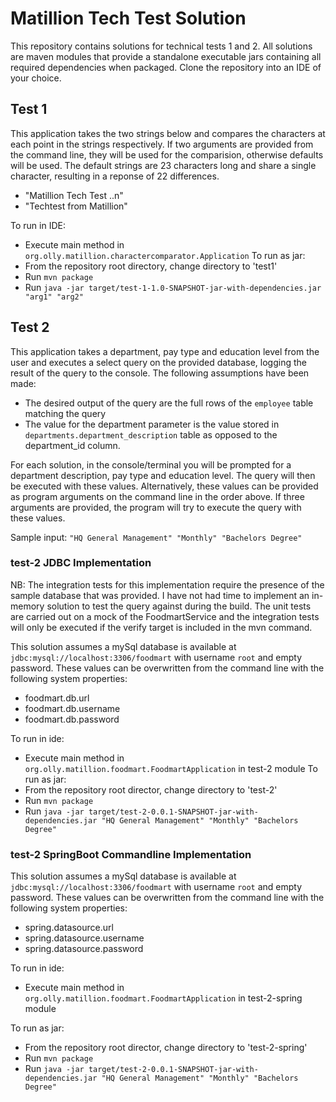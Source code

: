 # Matillion Tech Test Solution

This repository contains solutions for technical tests 1 and 2. All solutions are maven modules that provide a standalone executable jars containing all required dependencies when packaged. Clone the repository into an IDE of your choice.

## Test 1

This application takes the two strings below and compares the characters at each point in the strings respectively. If two arguments are provided from the command line, they will be used for the comparision, otherwise defaults will be used. The default strings are 23 characters long and share a single character, resulting in a reponse of 22 differences.

* "Matillion Tech Test ..n"
* "Techtest from Matillion"

To run in IDE:
* Execute main method in ```org.olly.matillion.charactercomparator.Application```
To run as jar:
* From the repository root directory, change directory to 'test1'
* Run ```mvn package```
* Run ```java -jar target/test-1-1.0-SNAPSHOT-jar-with-dependencies.jar "arg1" "arg2"```

## Test 2

This application takes a department, pay type and education level from the user and executes a select query on the provided database, logging the result of the query to the console. The following assumptions have been made:
* The desired output of the query are the full rows of the ```employee``` table matching the query
* The value for the department parameter is the value stored in ```departments.department_description``` table as opposed to the department_id column.

For each solution, in the console/terminal you will be prompted for a department description, pay type and education level. The query will then be executed with these values. Alternatively, these values can be provided as program arguments on the command line in the order above. If three arguments are provided, the program will try to execute the query with these values.

Sample input: ```"HQ General Management" "Monthly" "Bachelors Degree"```
### test-2 JDBC Implementation

NB: The integration tests for this implementation require the presence of the sample database that was provided. I have not had time to implement an in-memory solution to test the query against during the build. The unit tests are carried out on a mock of the FoodmartService and the integration tests will only be executed if the verify target is included in the mvn command.

This solution assumes a mySql database is available at ```jdbc:mysql://localhost:3306/foodmart``` with username ```root``` and empty password. These values can be overwritten from the command line with the following system properties:
* foodmart.db.url
* foodmart.db.username
* foodmart.db.password

To run in ide:
* Execute main method in ```org.olly.matillion.foodmart.FoodmartApplication``` in test-2 module
To run as jar:
* From the repository root director, change directory to 'test-2'
* Run ```mvn package```
* Run ```java -jar target/test-2-0.0.1-SNAPSHOT-jar-with-dependencies.jar "HQ General Management" "Monthly" "Bachelors Degree"```

### test-2 SpringBoot Commandline Implementation

This solution assumes a mySql database is available at ```jdbc:mysql://localhost:3306/foodmart``` with username ```root``` and empty password. These values can be overwritten from the command line with the following system properties:
* spring.datasource.url
* spring.datasource.username
* spring.datasource.password

To run in ide:
* Execute main method in ```org.olly.matillion.foodmart.FoodmartApplication``` in test-2-spring module

To run as jar:
* From the repository root director, change directory to 'test-2-spring'
* Run ```mvn package```
* Run ```java -jar target/test-2-0.0.1-SNAPSHOT-jar-with-dependencies.jar "HQ General Management" "Monthly" "Bachelors Degree"```
